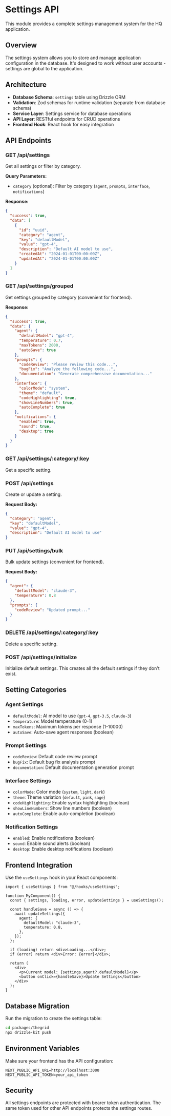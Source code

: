# Settings API

This module provides a complete settings management system for the HQ application.

## Overview

The settings system allows you to store and manage application configuration in the database. It's designed to work without user accounts - settings are global to the application.

## Architecture

- **Database Schema**: `settings` table using Drizzle ORM
- **Validation**: Zod schemas for runtime validation (separate from database schema)
- **Service Layer**: Settings service for database operations
- **API Layer**: RESTful endpoints for CRUD operations
- **Frontend Hook**: React hook for easy integration

## API Endpoints

### GET /api/settings

Get all settings or filter by category.

**Query Parameters:**

- `category` (optional): Filter by category (`agent`, `prompts`, `interface`, `notifications`)

**Response:**

```json
{
  "success": true,
  "data": [
    {
      "id": "uuid",
      "category": "agent",
      "key": "defaultModel",
      "value": "gpt-4",
      "description": "Default AI model to use",
      "createdAt": "2024-01-01T00:00:00Z",
      "updatedAt": "2024-01-01T00:00:00Z"
    }
  ]
}
```

### GET /api/settings/grouped

Get settings grouped by category (convenient for frontend).

**Response:**

```json
{
  "success": true,
  "data": {
    "agent": {
      "defaultModel": "gpt-4",
      "temperature": 0.7,
      "maxTokens": 2000,
      "autoSave": true
    },
    "prompts": {
      "codeReview": "Please review this code...",
      "bugFix": "Analyze the following code...",
      "documentation": "Generate comprehensive documentation..."
    },
    "interface": {
      "colorMode": "system",
      "theme": "default",
      "codeHighlighting": true,
      "showLineNumbers": true,
      "autoComplete": true
    },
    "notifications": {
      "enabled": true,
      "sound": true,
      "desktop": true
    }
  }
}
```

### GET /api/settings/:category/:key

Get a specific setting.

### POST /api/settings

Create or update a setting.

**Request Body:**

```json
{
  "category": "agent",
  "key": "defaultModel",
  "value": "gpt-4",
  "description": "Default AI model to use"
}
```

### PUT /api/settings/bulk

Bulk update settings (convenient for frontend).

**Request Body:**

```json
{
  "agent": {
    "defaultModel": "claude-3",
    "temperature": 0.8
  },
  "prompts": {
    "codeReview": "Updated prompt..."
  }
}
```

### DELETE /api/settings/:category/:key

Delete a specific setting.

### POST /api/settings/initialize

Initialize default settings. This creates all the default settings if they don't exist.

## Setting Categories

### Agent Settings

- `defaultModel`: AI model to use (`gpt-4`, `gpt-3.5`, `claude-3`)
- `temperature`: Model temperature (0-1)
- `maxTokens`: Maximum tokens per response (1-10000)
- `autoSave`: Auto-save agent responses (boolean)

### Prompt Settings

- `codeReview`: Default code review prompt
- `bugFix`: Default bug fix analysis prompt
- `documentation`: Default documentation generation prompt

### Interface Settings

- `colorMode`: Color mode (`system`, `light`, `dark`)
- `theme`: Theme variation (`default`, `pink`, `sage`)
- `codeHighlighting`: Enable syntax highlighting (boolean)
- `showLineNumbers`: Show line numbers (boolean)
- `autoComplete`: Enable auto-completion (boolean)

### Notification Settings

- `enabled`: Enable notifications (boolean)
- `sound`: Enable sound alerts (boolean)
- `desktop`: Enable desktop notifications (boolean)

## Frontend Integration

Use the `useSettings` hook in your React components:

```tsx
import { useSettings } from "@/hooks/useSettings";

function MyComponent() {
  const { settings, loading, error, updateSettings } = useSettings();

  const handleSave = async () => {
    await updateSettings({
      agent: {
        defaultModel: "claude-3",
        temperature: 0.8,
      },
    });
  };

  if (loading) return <div>Loading...</div>;
  if (error) return <div>Error: {error}</div>;

  return (
    <div>
      <p>Current model: {settings.agent?.defaultModel}</p>
      <button onClick={handleSave}>Update Settings</button>
    </div>
  );
}
```

## Database Migration

Run the migration to create the settings table:

```bash
cd packages/thegrid
npx drizzle-kit push
```

## Environment Variables

Make sure your frontend has the API configuration:

```env
NEXT_PUBLIC_API_URL=http://localhost:3000
NEXT_PUBLIC_API_TOKEN=your_api_token
```

## Security

All settings endpoints are protected with bearer token authentication. The same token used for other API endpoints protects the settings routes.
